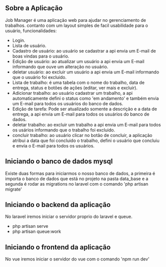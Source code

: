## Sobre a Aplicação

Job Manager é uma aplicação web para ajudar no gerenciamento de trabalhos. contanto com um layout simples de facil usabilidade para o usuário, funcionalidades:

- Login.
- Lista de usuário.
- Cadastro de usuário: ao usuário se cadastrar a api envia um E-mail de boas vindas para o usuário.
- Edição de usuário: ao atualizar um usuário a api envia um E-mail informando que ouve um alteração no usuário.
- deletar usuário: ao excluir um usuário a api envia um E-mail informando que o usuário foi excluido.
- Lista de trabalho: é uma tabela com o nome do trabalho, data de entrega, status e botões de ações (editar, ver mais e excluir).
- Adicionar trabalho: ao usuário cadastrar um trabalho, a api automaticamente defini o status como 'em andamento' e também envia um E-mail para todos os usuários do banco de dados.
- Edição de tarefa: Pode ser atualizado somente a descrição e a data de entrega, a api envia um E-mail para todos os usuários do banco de dados. 
- deletar trabalho: ao excluir um trabalho a api envia um E-mail para todos os usários informando que o trabalho foi excluido.
- concluir trabalho: ao usuário clicar no botão de concluir, a aplicação atribui a data que foi concluido o trabalho, defini o usuário que concluiu e envia o E-mail para todos os usuários.

## Iniciando o banco de dados mysql
Existe duas formas para iniciarmos o nosso banco de dados, a primeira é importa o banco de dados que está no projeto na pasta data_base e a segunda é rodar as migrations no laravel com o comando 'php artisan migrate'

## Iniciando o backend da aplicação
No laravel iremos iniciar o servidor proprio do laravel e queue.
- php artisan serve
- php artisan queue:work

## Iniciando o frontend da aplicação

No vue iremos iniciar o servidor do vue com o comando 'npm run dev'
